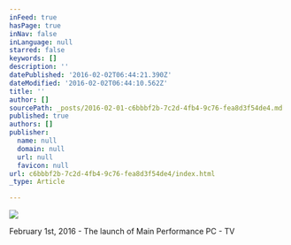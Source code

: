 ```yaml
---
inFeed: true
hasPage: true
inNav: false
inLanguage: null
starred: false
keywords: []
description: ''
datePublished: '2016-02-02T06:44:21.390Z'
dateModified: '2016-02-02T06:44:10.562Z'
title: ''
author: []
sourcePath: _posts/2016-02-01-c6bbbf2b-7c2d-4fb4-9c76-fea8d3f54de4.md
published: true
authors: []
publisher:
  name: null
  domain: null
  url: null
  favicon: null
url: c6bbbf2b-7c2d-4fb4-9c76-fea8d3f54de4/index.html
_type: Article

---
```

![](https://the-grid-user-content.s3-us-west-2.amazonaws.com/18b6355c-8c71-460f-acfe-a7faa412b711.jpg)

February 1st, 2016 - The launch of Main Performance PC - TV